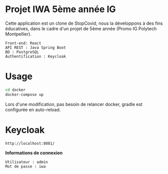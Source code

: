 # Projet IWA 5ème année IG

Cette application est un clone de StopCovid, nous la développons à des fins éducatives, dans le cadre d'un projet de 5ème année (Promo IG Polytech Montpellier).
```
Front-end: React
API REST : Java Spring Boot
BD : PostgreSQL
Authentification : Keycloak
```

# Usage

```bash
cd docker
docker-compose up
```
Lors d'une modification, pas besoin de relancer docker, gradle est configurée en auto-reload.

# Keycloak
```
http://localhost:8081/
```

**Informations de connexion**
```
Utilisateur : admin
Mot de passe : iwa
```


